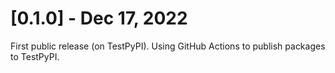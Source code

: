 # [0.1.0] - Dec 17, 2022

First public release (on TestPyPI). 
Using GitHub Actions to publish packages to TestPyPI.
